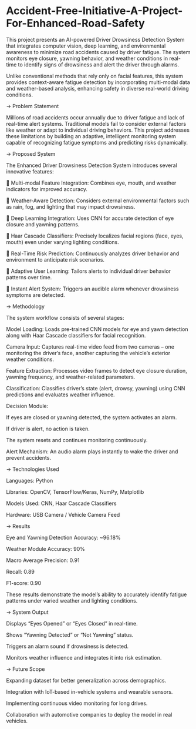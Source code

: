 # Accident-Free-Initiative-A-Project-For-Enhanced-Road-Safety

This project presents an AI-powered Driver Drowsiness Detection System that integrates computer vision, deep learning, and environmental awareness to minimize road accidents caused by driver fatigue. The system monitors eye closure, yawning behavior, and weather conditions in real-time to identify signs of drowsiness and alert the driver through alarms.

Unlike conventional methods that rely only on facial features, this system provides context-aware fatigue detection by incorporating multi-modal data and weather-based analysis, enhancing safety in diverse real-world driving conditions.

-> Problem Statement

Millions of road accidents occur annually due to driver fatigue and lack of real-time alert systems. Traditional models fail to consider external factors like weather or adapt to individual driving behaviors.
This project addresses these limitations by building an adaptive, intelligent monitoring system capable of recognizing fatigue symptoms and predicting risks dynamically.

-> Proposed System

The Enhanced Driver Drowsiness Detection System introduces several innovative features:

🔹 Multi-modal Feature Integration: Combines eye, mouth, and weather indicators for improved accuracy.

🔹 Weather-Aware Detection: Considers external environmental factors such as rain, fog, and lighting that may impact drowsiness.

🔹 Deep Learning Integration: Uses CNN for accurate detection of eye closure and yawning patterns.

🔹 Haar Cascade Classifiers: Precisely localizes facial regions (face, eyes, mouth) even under varying lighting conditions.

🔹 Real-Time Risk Prediction: Continuously analyzes driver behavior and environment to anticipate risk scenarios.

🔹 Adaptive User Learning: Tailors alerts to individual driver behavior patterns over time.

🔹 Instant Alert System: Triggers an audible alarm whenever drowsiness symptoms are detected.

-> Methodology

The system workflow consists of several stages:

Model Loading:
Loads pre-trained CNN models for eye and yawn detection along with Haar Cascade classifiers for facial recognition.

Camera Input:
Captures real-time video feed from two cameras – one monitoring the driver’s face, another capturing the vehicle’s exterior weather conditions.

Feature Extraction:
Processes video frames to detect eye closure duration, yawning frequency, and weather-related parameters.

Classification:
Classifies driver’s state (alert, drowsy, yawning) using CNN predictions and evaluates weather influence.

Decision Module:

If eyes are closed or yawning detected, the system activates an alarm.

If driver is alert, no action is taken.

The system resets and continues monitoring continuously.

Alert Mechanism:
An audio alarm plays instantly to wake the driver and prevent accidents.

-> Technologies Used

Languages: Python

Libraries: OpenCV, TensorFlow/Keras, NumPy, Matplotlib

Models Used: CNN, Haar Cascade Classifiers

Hardware: USB Camera / Vehicle Camera Feed

-> Results

Eye and Yawning Detection Accuracy: ~96.18%

Weather Module Accuracy: 90%

Macro Average Precision: 0.91

Recall: 0.89

F1-score: 0.90

These results demonstrate the model’s ability to accurately identify fatigue patterns under varied weather and lighting conditions.

-> System Output

Displays “Eyes Opened” or “Eyes Closed” in real-time.

Shows “Yawning Detected” or “Not Yawning” status.

Triggers an alarm sound if drowsiness is detected.

Monitors weather influence and integrates it into risk estimation.

-> Future Scope

Expanding dataset for better generalization across demographics.

Integration with IoT-based in-vehicle systems and wearable sensors.

Implementing continuous video monitoring for long drives.

Collaboration with automotive companies to deploy the model in real vehicles.
